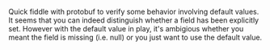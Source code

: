 Quick fiddle with protobuf to verify some behavior involving default values. 
It seems that you can indeed distinguish whether a field has been explicitly set.
However with the default value in play, it's ambigious whether you meant the field is missing (i.e. null)
or you just want to use the default value.
